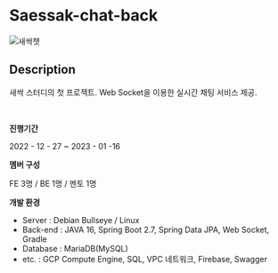 # Saessak-chat-back

![새싹챗](https://github.com/saessak-study/saessak-chat-back/assets/115124708/725d5ee8-d48e-4855-861f-fc8b3656fab8)


## Description

새싹 스터디의 첫 프로젝트. Web Socket을 이용한 실시간 채팅 서비스 제공.  


<br>

<b>진행기간</b>


2022 - 12 - 27 ~ 2023 - 01 -16


<b>멤버 구성</b>


FE 3명 / BE 1명 / 멘토 1명


<b>개발 환경</b>


- Server  :  Debian Bullseye / Linux
- Back-end  :  JAVA 16, Spring Boot 2.7, Spring Data JPA, Web Socket, Gradle
- Database  :  MariaDB(MySQL)
- etc.  :  GCP Compute Engine, SQL, VPC 네트워크, Firebase, Swagger


  
  
